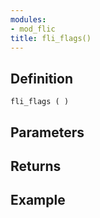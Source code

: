```yaml
---
modules:
- mod_flic
title: fli_flags()
---
```


## Definition

    fli_flags ( )

## Parameters

## Returns

## Example

```
```
